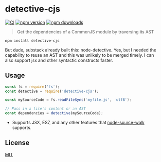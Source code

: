 # detective-cjs

[![CI](https://img.shields.io/github/actions/workflow/status/dependents/node-detective-cjs/ci.yml?branch=main&label=CI&logo=github)](https://github.com/dependents/node-detective-cjs/actions/workflows/ci.yml?query=branch%3Amain)
[![npm version](https://img.shields.io/npm/v/detective-cjs)](https://www.npmjs.com/package/detective-cjs)
[![npm downloads](https://img.shields.io/npm/dm/detective-cjs)](https://www.npmjs.com/package/detective-cjs)

> Get the dependencies of a CommonJS module by traversing its AST

```sh
npm install detective-cjs
```

But dude, substack already built this: node-detective. Yes, but I needed the capability to reuse an AST
and this was unlikely to be merged timely. I can also support jsx and other syntactic constructs faster.

## Usage

```js
const fs = require('fs');
const detective = require('detective-cjs');

const mySourceCode = fs.readFileSync('myfile.js', 'utf8');

// Pass in a file's content or an AST
const dependencies = detective(mySourceCode);
```

* Supports JSX, ES7, and any other features that [node-source-walk](https://github.com/dependents/node-source-walk) supports.

## License

[MIT](LICENSE)
